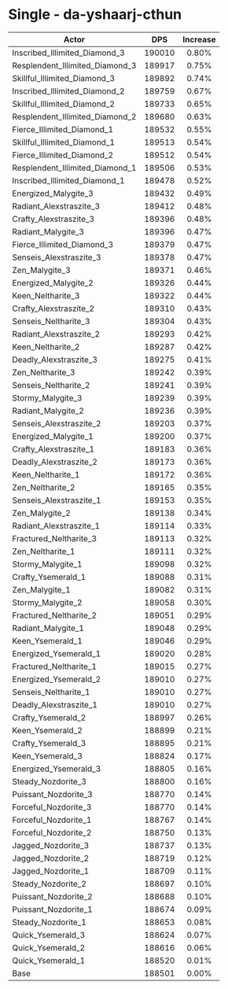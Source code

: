 # Single - da-yshaarj-cthun
| Actor | DPS | Increase |
|---|:---:|:---:|
|Inscribed_Illimited_Diamond_3|190010|0.80%|
|Resplendent_Illimited_Diamond_3|189917|0.75%|
|Skillful_Illimited_Diamond_3|189892|0.74%|
|Inscribed_Illimited_Diamond_2|189759|0.67%|
|Skillful_Illimited_Diamond_2|189733|0.65%|
|Resplendent_Illimited_Diamond_2|189680|0.63%|
|Fierce_Illimited_Diamond_1|189532|0.55%|
|Skillful_Illimited_Diamond_1|189513|0.54%|
|Fierce_Illimited_Diamond_2|189512|0.54%|
|Resplendent_Illimited_Diamond_1|189506|0.53%|
|Inscribed_Illimited_Diamond_1|189478|0.52%|
|Energized_Malygite_3|189432|0.49%|
|Radiant_Alexstraszite_3|189412|0.48%|
|Crafty_Alexstraszite_3|189396|0.48%|
|Radiant_Malygite_3|189396|0.47%|
|Fierce_Illimited_Diamond_3|189379|0.47%|
|Senseis_Alexstraszite_3|189378|0.47%|
|Zen_Malygite_3|189371|0.46%|
|Energized_Malygite_2|189326|0.44%|
|Keen_Neltharite_3|189322|0.44%|
|Crafty_Alexstraszite_2|189310|0.43%|
|Senseis_Neltharite_3|189304|0.43%|
|Radiant_Alexstraszite_2|189293|0.42%|
|Keen_Neltharite_2|189287|0.42%|
|Deadly_Alexstraszite_3|189275|0.41%|
|Zen_Neltharite_3|189242|0.39%|
|Senseis_Neltharite_2|189241|0.39%|
|Stormy_Malygite_3|189239|0.39%|
|Radiant_Malygite_2|189236|0.39%|
|Senseis_Alexstraszite_2|189203|0.37%|
|Energized_Malygite_1|189200|0.37%|
|Crafty_Alexstraszite_1|189183|0.36%|
|Deadly_Alexstraszite_2|189173|0.36%|
|Keen_Neltharite_1|189172|0.36%|
|Zen_Neltharite_2|189165|0.35%|
|Senseis_Alexstraszite_1|189153|0.35%|
|Zen_Malygite_2|189138|0.34%|
|Radiant_Alexstraszite_1|189114|0.33%|
|Fractured_Neltharite_3|189113|0.32%|
|Zen_Neltharite_1|189111|0.32%|
|Stormy_Malygite_1|189098|0.32%|
|Crafty_Ysemerald_1|189088|0.31%|
|Zen_Malygite_1|189082|0.31%|
|Stormy_Malygite_2|189058|0.30%|
|Fractured_Neltharite_2|189051|0.29%|
|Radiant_Malygite_1|189048|0.29%|
|Keen_Ysemerald_1|189046|0.29%|
|Energized_Ysemerald_1|189020|0.28%|
|Fractured_Neltharite_1|189015|0.27%|
|Energized_Ysemerald_2|189010|0.27%|
|Senseis_Neltharite_1|189010|0.27%|
|Deadly_Alexstraszite_1|189010|0.27%|
|Crafty_Ysemerald_2|188997|0.26%|
|Keen_Ysemerald_2|188899|0.21%|
|Crafty_Ysemerald_3|188895|0.21%|
|Keen_Ysemerald_3|188824|0.17%|
|Energized_Ysemerald_3|188805|0.16%|
|Steady_Nozdorite_3|188800|0.16%|
|Puissant_Nozdorite_3|188770|0.14%|
|Forceful_Nozdorite_3|188770|0.14%|
|Forceful_Nozdorite_1|188767|0.14%|
|Forceful_Nozdorite_2|188750|0.13%|
|Jagged_Nozdorite_3|188737|0.13%|
|Jagged_Nozdorite_2|188719|0.12%|
|Jagged_Nozdorite_1|188709|0.11%|
|Steady_Nozdorite_2|188697|0.10%|
|Puissant_Nozdorite_2|188688|0.10%|
|Puissant_Nozdorite_1|188674|0.09%|
|Steady_Nozdorite_1|188653|0.08%|
|Quick_Ysemerald_3|188624|0.07%|
|Quick_Ysemerald_2|188616|0.06%|
|Quick_Ysemerald_1|188520|0.01%|
|Base|188501|0.00%|
